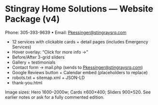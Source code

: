 # Stingray Home Solutions — Website Package (v4)
Phone: 305-393-9639 • Email: Pkessinger@stingraysrq.com

- 12 services with clickable cards + detail pages (includes Emergency Services)
- Hover overlay: “Click for more info →”
- Before/After 3-grid sliders
- Gallery + testimonials
- Contact form → mail.php (sends to Pkessinger@stingraysrq.com)
- Google Reviews button + Calendar embed (placeholders to replace)
- robots.txt + sitemap.xml + JSON-LD
- thank-you.html

Image sizes: Hero 1600–2000w; Cards ≥600×400; Sliders 900×520. See earlier notes or ask for a fully commented edition.
